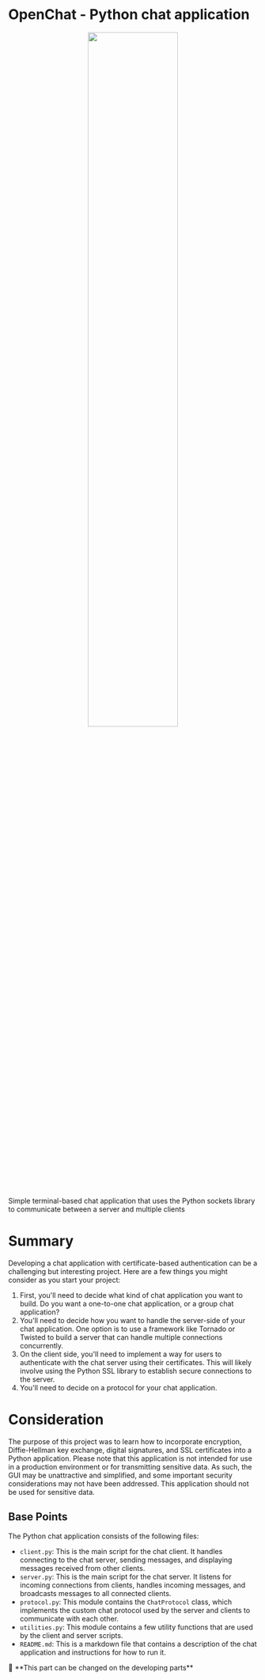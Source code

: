 # OpenChat - Python chat application 

<p align="center" width="100%">
    <img width="60%"src="https://i.imgur.com/vp7dkmA.gif)"> 
</p>

Simple terminal-based chat application that uses the Python sockets library to communicate between a server and multiple clients

# Summary

Developing a chat application with certificate-based authentication can be a challenging but interesting project. Here are a few things you might consider as you start your project:

1. First, you'll need to decide what kind of chat application you want to build. Do you want a one-to-one chat application, or a group chat application?
2. You'll need to decide how you want to handle the server-side of your chat application. One option is to use a framework like Tornado or Twisted to build a server that can handle multiple connections concurrently. 
3. On the client side, you'll need to implement a way for users to authenticate with the chat server using their certificates. This will likely involve using the Python SSL library to establish secure connections to the server.
4. You'll need to decide on a protocol for your chat application.

# Consideration

The purpose of this project was to learn how to incorporate encryption, Diffie-Hellman key exchange, digital signatures, and SSL certificates into a Python application. Please note that this application is not intended for use in a production environment or for transmitting sensitive data. As such, the GUI may be unattractive and simplified, and some important security considerations may not have been addressed. This application should not be used for sensitive data.

## Base Points

The Python chat application consists of the following files:

- `client.py`: This is the main script for the chat client. It handles connecting to the chat server, sending messages, and displaying messages received from other clients.
- `server.py`: This is the main script for the chat server. It listens for incoming connections from clients, handles incoming messages, and broadcasts messages to all connected clients.
- `protocol.py`: This module contains the `ChatProtocol` class, which implements the custom chat protocol used by the server and clients to communicate with each other.
- `utilities.py`: This module contains a few utility functions that are used by the client and server scripts.
- `README.md`: This is a markdown file that contains a description of the chat application and instructions for how to run it.

<aside>
📢 **This part can be changed on the developing parts**

</aside>
